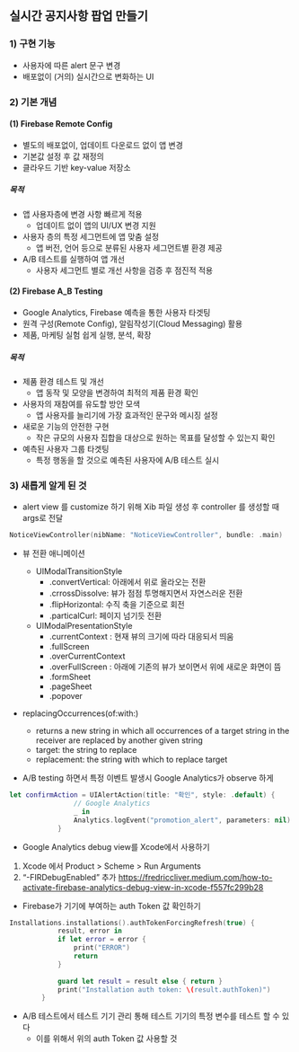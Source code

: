 ## 실시간 공지사항 팝업 만들기

### 1) 구현 기능
- 사용자에 따른 alert 문구 변경
- 배포없이 (거의) 실시간으로 변화하는 UI

### 2) 기본 개념

#### (1) Firebase Remote Config

- 별도의 배포없이, 업데이트 다운로드 없이 앱 변경
- 기본값 설정 후 값 재정의
- 클라우드 기반 key-value 저장소

##### 목적
- 앱 사용자층에 변경 사항 빠르게 적용
    - 업데이트 없이 앱의 UI/UX 변경 지원
- 사용자 층의 특정 세그먼트에 앱 맞춤 설정
    - 앱 버전, 언어 등으로 분류된 사용자 세그먼트별 환경 제공
- A/B 테스트를 실행하여 앱 개선
    - 사용자 세그먼트 별로 개선 사항을 검증 후 점진적 적용


#### (2) Firebase A_B Testing

- Google Analytics, Firebase 예측을 통한 사용자 타겟팅
- 원격 구성(Remote Config), 알림작성기(Cloud Messaging) 활용
- 제품, 마케팅 실험 쉽게 실행, 분석, 확장


##### 목적

- 제품 환경 테스트 및 개선
    - 앱 동작 및 모양을 변경하여 최적의 제품 환경 확인
- 사용자의 재참여를 유도할 방안 모색
    - 앱 사용자를 늘리기에 가장 효과적인 문구와 메시징 설정
- 새로운 기능의 안전한 구현
    - 작은 규모의 사용자 집합을 대상으로 원하는 목표를 달성할 수 있는지 확인
- 예측된 사용자 그룹 타겟팅
    - 특정 행동을 할 것으로 예측된 사용자에 A/B 테스트 실시


### 3) 새롭게 알게 된 것

- alert view 를 customize 하기 위해 Xib 파일 생성 후 controller 를 생성할 때 args로 전달
```swift
NoticeViewController(nibName: "NoticeViewController", bundle: .main)
```

- 뷰 전환 애니메이션
    - UIModalTransitionStyle
        - .convertVertical:  아래에서 위로 올라오는 전환
        - .crrossDissolve: 뷰가 점점 투명해지면서 자연스러운 전환
        - .flipHorizontal: 수직 축을 기준으로 회전
        - .particalCurl: 페이지 넘기듯 전환
    - UIModalPresentationStyle
        - .currentContext : 현재 뷰의 크기에 따라 대응되서 띄움
        - .fullScreen
        - .overCurrentContext
        - .overFullScreen : 아래에 기존의 뷰가 보이면서 위에 새로운 화면이 뜸
        - .formSheet
        - .pageSheet
        - .popover

- replacingOccurrences(of:with:)
    - returns a new string in which all occurrences of a target string in the receiver are replaced by another given string
    - target: the string to replace
    - replacement: the string with which to replace target

- A/B testing 하면서 특정 이벤트 발생시 Google Analytics가 observe 하게
```swift
let confirmAction = UIAlertAction(title: "확인", style: .default) {
                // Google Analytics
                _ in
                Analytics.logEvent("promotion_alert", parameters: nil)
            }
```

- Google Analytics debug view를 Xcode에서 사용하기
1. Xcode 에서 Product > Scheme > Run Arguments
2. “-FIRDebugEnabled” 추가
https://fredriccliver.medium.com/how-to-activate-firebase-analytics-debug-view-in-xcode-f557fc299b28

- Firebase가 기기에 부여하는 auth Token 값 확인하기
```swift
Installations.installations().authTokenForcingRefresh(true) {
            result, error in
            if let error = error {
                print("ERROR")
                return
            }
            
            guard let result = result else { return }
            print("Installation auth token: \(result.authToken)")
        }
```

- A/B 테스트에서 테스트 기기 관리 통해 테스트 기기의 특정 변수를 테스트 할 수 있다
    - 이를 위해서 위의 auth Token 값 사용할 것
